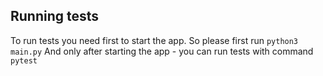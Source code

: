 ## Running tests
To run tests you need first to start the app. So please first run
`python3 main.py`
And only after starting the app - you can run tests with command 
`pytest`



